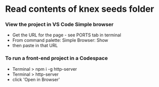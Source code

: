 # Read contents of knex seeds folder

### View the project in VS Code Simple browser

- Get the URL for the page - see PORTS tab in terminal
- From command palette: Simple Browser: Show
- then paste in that URL

### To run a front-end project in a Codespace

- Terminal > npm i -g http-server
- Terminal > http-server
- click 'Open in Browser'
